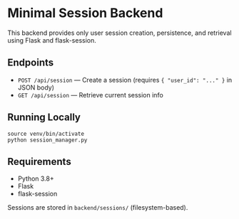 # Minimal Session Backend

This backend provides only user session creation, persistence, and retrieval using Flask and flask-session.

## Endpoints
- `POST /api/session` — Create a session (requires `{ "user_id": "..." }` in JSON body)
- `GET /api/session` — Retrieve current session info

## Running Locally
```
source venv/bin/activate
python session_manager.py
```

## Requirements
- Python 3.8+
- Flask
- flask-session

Sessions are stored in `backend/sessions/` (filesystem-based).
